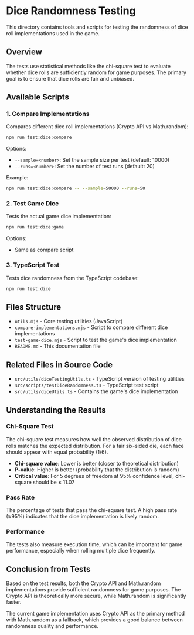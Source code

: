 # Dice Randomness Testing

This directory contains tools and scripts for testing the randomness of dice roll implementations used in the game.

## Overview

The tests use statistical methods like the chi-square test to evaluate whether dice rolls are sufficiently random for game purposes. The primary goal is to ensure that dice rolls are fair and unbiased.

## Available Scripts

### 1. Compare Implementations

Compares different dice roll implementations (Crypto API vs Math.random):

```bash
npm run test:dice:compare
```

Options:
- `--sample=<number>`: Set the sample size per test (default: 10000)
- `--runs=<number>`: Set the number of test runs (default: 20)

Example:
```bash
npm run test:dice:compare -- --sample=50000 --runs=50
```

### 2. Test Game Dice

Tests the actual game dice implementation:

```bash
npm run test:dice:game
```

Options:
- Same as compare script

### 3. TypeScript Test

Tests dice randomness from the TypeScript codebase:

```bash
npm run test:dice
```

## Files Structure

- `utils.mjs` - Core testing utilities (JavaScript)
- `compare-implementations.mjs` - Script to compare different dice implementations
- `test-game-dice.mjs` - Script to test the game's dice implementation
- `README.md` - This documentation file

## Related Files in Source Code

- `src/utils/diceTestingUtils.ts` - TypeScript version of testing utilities
- `src/scripts/testDiceRandomness.ts` - TypeScript test script
- `src/utils/diceUtils.ts` - Contains the game's dice implementation

## Understanding the Results

### Chi-Square Test

The chi-square test measures how well the observed distribution of dice rolls matches the expected distribution. For a fair six-sided die, each face should appear with equal probability (1/6).

- **Chi-square value**: Lower is better (closer to theoretical distribution)
- **P-value**: Higher is better (probability that the distribution is random)
- **Critical value**: For 5 degrees of freedom at 95% confidence level, chi-square should be ≤ 11.07

### Pass Rate

The percentage of tests that pass the chi-square test. A high pass rate (≥95%) indicates that the dice implementation is likely random.

### Performance

The tests also measure execution time, which can be important for game performance, especially when rolling multiple dice frequently.

## Conclusion from Tests

Based on the test results, both the Crypto API and Math.random implementations provide sufficient randomness for game purposes. The Crypto API is theoretically more secure, while Math.random is significantly faster.

The current game implementation uses Crypto API as the primary method with Math.random as a fallback, which provides a good balance between randomness quality and performance. 